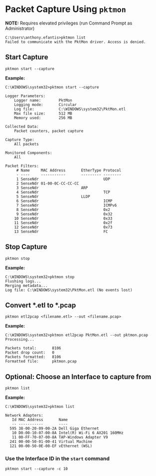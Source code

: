 # Packet Capture Using `pktmon`

**NOTE:** Requires elevated privileges (run Command Prompt as Administrator)
```
C:\Users\anthony.efantis>pktmon list
Failed to communicate with the PktMon driver. Access is denied.
```

## Start Capture
```
pktmon start --capture
```

**Example:**
```
C:\WINDOWS\system32>pktmon start --capture

Logger Parameters:
    Logger name:        PktMon
    Logging mode:       Circular
    Log file:           C:\WINDOWS\system32\PktMon.etl
    Max file size:      512 MB
    Memory used:        256 MB

Collected Data:
    Packet counters, packet capture

Capture Type:
    All packets

Monitored Components:
    All

Packet Filters:
     # Name     MAC Address       EtherType Protocol
     - ----     -----------       --------- --------
     1 SenseNdr                             UDP
     2 SenseNdr 01-00-0C-CC-CC-CC
     3 SenseNdr                   ARP
     4 SenseNdr                             TCP
     5 SenseNdr                   LLDP
     6 SenseNdr                             ICMP
     7 SenseNdr                             ICMPv6
     8 SenseNdr                             0x2
     9 SenseNdr                             0x32
    10 SenseNdr                             0x33
    11 SenseNdr                             0x2f
    12 SenseNdr                             0x73
    13 SenseNdr                             FC
```

## Stop Capture
```
pktmon stop
```

**Example:**
```
C:\WINDOWS\system32>pktmon stop
Flushing logs...
Merging metadata...
Log file: C:\WINDOWS\system32\PktMon.etl (No events lost)
```

## Convert \*.etl to \*.pcap
```
pktmon etl2pcap <filename.etl> --out <filename.pcap>
```

**Example:**
```
C:\WINDOWS\system32>pktmon etl2pcap PktMon.etl --out pktmon.pcap
Processing...

Packets total:       8106
Packet drop count:   0
Packets formatted:   8106
Formatted file:      pktmon.pcap
```

## Optional: Choose an Interface to capture from
```
pktmon list
```

**Example:**
```
C:\WINDOWS\system32>pktmon list

Network Adapters:
   Id MAC Address       Name
   -- -----------       ----
  595 38-00-20-09-00-2A Dell Giga Ethernet
   10 D0-00-10-07-00-8A Intel(R) Wi-Fi 6 AX201 160MHz
   11 00-FF-70-07-00-8A TAP-Windows Adapter V9
  241 00-00-50-01-00-41 Virtual Machine
  121 00-00-50-0E-00-EF vEthernet (WSL)
```

### Use the Interface ID in the `start` command
```
pktmon start --capture -c 10
```
